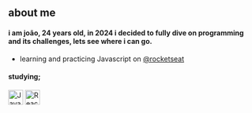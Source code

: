 ## about me
#### i am joão, 24 years old, in 2024 i decided to fully dive on programming and its challenges, lets see where i can go.
<ul> 
  <li>learning and practicing Javascript on
    <a href="https://github.com/rocketseat" target="_blank">@rocketseat</a>
  </li>
</ul>


#### studying;
<a href="https://developer.mozilla.org/docs/Web/JavaScript" title="JavaScript"><img src="https://github.com/tomchen/stack-icons/blob/master/logos/javascript.svg" alt="Javascript" width="30px" height="30px"></a>
<a href="https://react.dev/learn" title="React"><img src="https://github.com/tomchen/stack-icons/blob/master/logos/react.svg" alt="React" width="30px" height="30px"></a>
